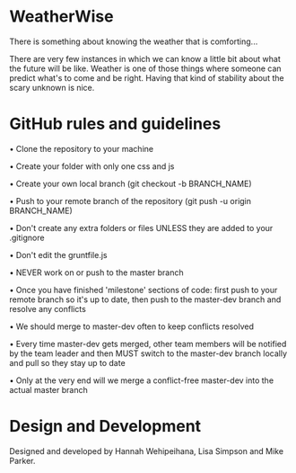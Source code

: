 # WeatherWise
There is something about knowing the weather that is comforting...

There are very few instances in which we can know a little bit about what the future will be like.
 Weather is one of those things where someone can predict what's to come and be right. Having that kind of stability about the scary unknown is nice.

# GitHub rules and guidelines
• Clone the repository to your machine

• Create your folder with only one css and js

• Create your own local branch (git checkout -b BRANCH_NAME)

• Push to your remote branch of the repository (git push -u origin BRANCH_NAME)

• Don't create any extra folders or files UNLESS they are added to your .gitignore

• Don't edit the gruntfile.js

• NEVER work on or push to the master branch

• Once you have finished 'milestone' sections of code: first push to your remote branch so it's up to date, then push to the master-dev branch and resolve any conflicts

• We should merge to master-dev often to keep conflicts resolved

• Every time master-dev gets merged, other team members will be notified by the team leader and then MUST switch to the master-dev branch locally and pull so they stay up to date

• Only at the very end will we merge a conflict-free master-dev into the actual master branch

# Design and Development
Designed and developed by Hannah Wehipeihana, Lisa Simpson and Mike Parker.
